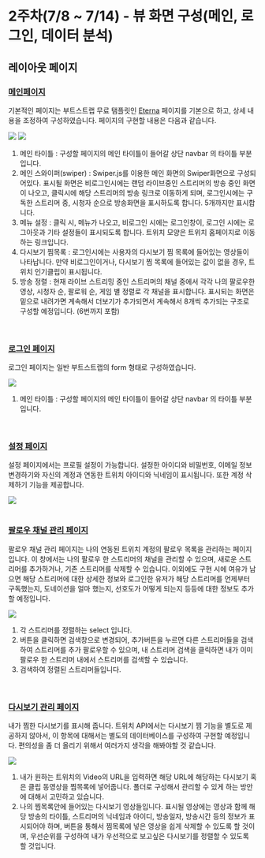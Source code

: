 <h1>2주차(7/8 ~ 7/14) - 뷰 화면 구성(메인, 로그인, 데이터 분석)</h1>
<h2>레이아웃 페이지</h2>
<h3><a href="https://kokochi66.github.io/TFM-twitch-follower-manager/layout/index.html">메인페이지</a></h3>
<p>
    기본적인 페이지는 부트스트랩 무료 탬플릿인 <a href="https://bootstrapmade.com/eterna-free-multipurpose-bootstrap-template/">Eterna</a> 페이지를 기본으로 하고, 상세 내용을 조정하여 구성하였습니다.
    페이지의 구현할 내용은 다음과 같습니다.
</p>
<img src="https://user-images.githubusercontent.com/61536109/124602214-97a2da80-dea3-11eb-9fa9-db10363baa6e.png" />
<img src="https://user-images.githubusercontent.com/61536109/124602219-98d40780-dea3-11eb-8d09-21d6ac77073c.png" />
<ol>
    <li>메인 타이틀 : 구성할 페이지의 메인 타이틀이 들어갈 상단 navbar 의 타이틀 부분입니다.</li>
    <li>메인 스와이퍼(swiper) : Swiper.js를 이용한 메인 화면의 Swiper화면으로 구성되어있다. 표시될 화면은 비로그인시에는 랜덤 라이브중인 스트리머의 방송 중인 화면이 나오고, 클릭시에 해당 스트리머의 방송 링크로 이동하게 되며, 로그인시에는 구독한 스트리머 중, 시청자 순으로 방송화면을 표시하도록 합니다. 5개까지만 표시합니다.</li>
    <li>메뉴 설정 : 클릭 시, 메뉴가 나오고, 비로그인 시에는 로그인창이, 로그인 시에는 로그아웃과 기타 설정들이 표시되도록 합니다. 트위치 모양은 트위치 홈페이지로 이동하는 링크입니다.</li>
    <li>다시보기 찜목록 : 로그인시에는 사용자의 다시보기 찜 목록에 들어있는 영상들이 나타납니다. 만약 비로그인이거나, 다시보기 찜 목록에 들어있는 값이 없을 경우, 트위치 인기클립이 표시됩니다.</li>
    <li>방송 정렬 : 현재 라이브 스트리밍 중인 스트리머의 채널 중에서 각각 나의 팔로우한 영상, 시청자 순, 팔로워 순, 게임 별 정렬로 각 채널을 표시합니다. 표시되는 화면은 밑으로 내려가면 계속해서 더보기가 추가되면서 계속해서 8개씩 추가되는 구조로 구성할 예정입니다. (6번까지 포함)</li>
</ol><br>

<h3><a href="https://kokochi66.github.io/TFM-twitch-follower-manager/layout/login.html">로그인 페이지</a></h3>
<p>
    로그인 페이지는 일반 부트스트랩의 form 형태로 구성하였습니다.
</p>
<img src="https://user-images.githubusercontent.com/61536109/124603263-b3f34700-dea4-11eb-8166-128cf8883a40.png" />
<ol>
    <li>메인 타이틀 : 구성할 페이지의 메인 타이틀이 들어갈 상단 navbar 의 타이틀 부분입니다.</li>
</ol><br>

<h3><a href="https://kokochi66.github.io/TFM-twitch-follower-manager/layout/setting.html">설정 페이지</a></h3>
<p>
    설정 페이지에서는 프로필 설정이 가능합니다. 설정한 아이디와 비밀번호, 이메일 정보 변경하기와 자신의 계정과 연동한 트위치 아이디와 닉네임이 표시됩니다. 또한 계정 삭제하기 기능을 제공합니다.
</p>
<img src="https://user-images.githubusercontent.com/61536109/124603829-4c89c700-dea5-11eb-9a4c-722fa0526bdb.png" /><br>
<br>
<h3><a href="https://kokochi66.github.io/TFM-twitch-follower-manager/layout/follow.html">팔로우 채널 관리 페이지</a></h3>
<p>
    팔로우 채널 관리 페이지는 나의 연동된 트위치 계정의 팔로우 목록을 관리하는 페이지입니다. 이 창에서는 나의 팔로우 한 스트리머의 채널을 관리할 수 있으며, 새로운 스트리머를 추가하거나, 기존 스트리머를 삭제할 수 있습니다. 이외에도 구현 시에 여유가 남으면 해당 스트리머에 대한 상세한 정보와 로그인한 유저가 해당 스트리머를 언제부터 구독했는지, 도네이션을 얼마 했는지, 선호도가 어떻게 되는지 등등에 대한 정보도 추가할 예정입니다.
</p>
<img src="https://user-images.githubusercontent.com/61536109/124603414-e13ff500-dea4-11eb-88af-dd20ab2745e3.png" />
<ol>
    <li>각 스트리머를 정렬하는 select 입니다.</li>
    <li>버튼을 클릭하면 검색창으로 변경되어, 추가버튼을 누르면 다른 스트리머들을 검색하여 스트리머를 추가 팔로우할 수 있으며, 내 스트리머 검색을 클릭하면 내가 이미 팔로우 한 스트리머 내에서 스트리머를 검색할 수 있습니다.</li>
    <li>검색하여 정렬된 스트리머들입니다.</li>
</ol><br>

<h3><a href="https://kokochi66.github.io/TFM-twitch-follower-manager/layout/replay.html">다시보기 관리 페이지</a></h3>
<p>
    내가 찜한 다시보기를 표시해 줍니다. 트위치 API에서는 다시보기 찜 기능을 별도로 제공하지 않아서, 이 항목에 대해서는 별도의 데이터베이스를 구성하여 구현할 예정입니다. 편의성을 좀 더 올리기 위해서 여러가지 생각을 해봐야할 것 같습니다.
</p>
<img src="https://user-images.githubusercontent.com/61536109/124603416-e1d88b80-dea4-11eb-857d-907547fff291.png" />
<ol>
    <li>내가 원하는 트위치의 Video의 URL을 입력하면 해당 URL에 해당하는 다시보기 혹은 클립 동영상을 찜목록에 넣어줍니다. 폴더로 구성해서 관리할 수 있게 하는 방안에 대해서 고민하고 있습니다.</li>
    <li>나의 찜목록안에 들어있는 다시보기 영상들입니다. 표시될 영상에는 영상과 함께 해당 방송의 타이틀, 스트리머의 닉네임과 아이디, 방송일자, 방송시간 등의 정보가 표시되어야 하며, 버튼을 통해서 찜목록에 넣은 영상을 쉽게 삭제할 수 있도록 할 것이며, 우선순위를 구성하여 내가 우선적으로 보고싶은 다시보기를 정렬할 수 있도록 할 것입니다.</li>
</ol><br>